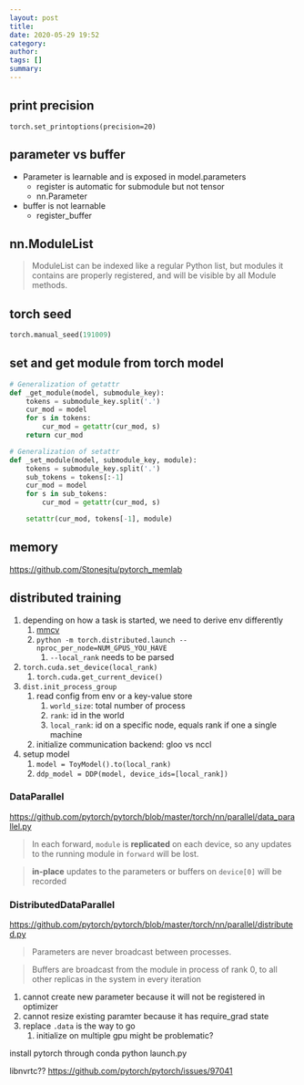 ```yaml
---
layout: post
title:
date: 2020-05-29 19:52
category:
author:
tags: []
summary:
---
```


## print precision

`torch.set_printoptions(precision=20)`

## parameter vs buffer

* Parameter is learnable and is exposed in model.parameters
  * register is automatic for submodule but not tensor
  * nn.Parameter
* buffer is not learnable
  * register_buffer

## nn.ModuleList

> ModuleList can be indexed like a regular Python list, but modules it contains are properly registered, and will be visible by all Module methods.

## torch seed

```python
torch.manual_seed(191009)
```

## set and get module from torch model

```python
# Generalization of getattr
def _get_module(model, submodule_key):
    tokens = submodule_key.split('.')
    cur_mod = model
    for s in tokens:
        cur_mod = getattr(cur_mod, s)
    return cur_mod

# Generalization of setattr
def _set_module(model, submodule_key, module):
    tokens = submodule_key.split('.')
    sub_tokens = tokens[:-1]
    cur_mod = model
    for s in sub_tokens:
        cur_mod = getattr(cur_mod, s)

    setattr(cur_mod, tokens[-1], module)
```
## memory

https://github.com/Stonesjtu/pytorch_memlab

## distributed training

1. depending on how a task is started, we need to derive env differently
   1. [mmcv](https://github.com/open-mmlab/mmcv/blob/master/mmcv/runner/dist_utils.py)
   2. `python -m torch.distributed.launch --nproc_per_node=NUM_GPUS_YOU_HAVE`
      1. `--local_rank` needs to be parsed
2. `torch.cuda.set_device(local_rank)`
   1. `torch.cuda.get_current_device()`
3. `dist.init_process_group`
   1. read config from env or a key-value store
      1. `world_size`: total number of process
      2. `rank`: id in the world
      3. `local_rank`: id on a specific node, equals rank if one a single machine
   2. initialize communication backend: gloo vs nccl
4. setup model
   1. `model = ToyModel().to(local_rank)`
   2. `ddp_model = DDP(model, device_ids=[local_rank])`

### DataParallel

https://github.com/pytorch/pytorch/blob/master/torch/nn/parallel/data_parallel.py

> In each forward, `module` is **replicated** on each device,
> so any updates to the running module in `forward` will be lost.

> **in-place** updates to the parameters or buffers on ``device[0]`` will be recorded

### DistributedDataParallel

https://github.com/pytorch/pytorch/blob/master/torch/nn/parallel/distributed.py

> Parameters are never broadcast between processes.

> Buffers are broadcast from the module in process of rank 0,
> to all other replicas in the system in every iteration

1. cannot create new parameter because it will not be registered in optimizer
2. cannot resize existing paramter because it has require_grad state
3. replace `.data` is the way to go
   1. initialize on multiple gpu might be problematic?


install pytorch through conda
python launch.py

libnvrtc??
https://github.com/pytorch/pytorch/issues/97041
